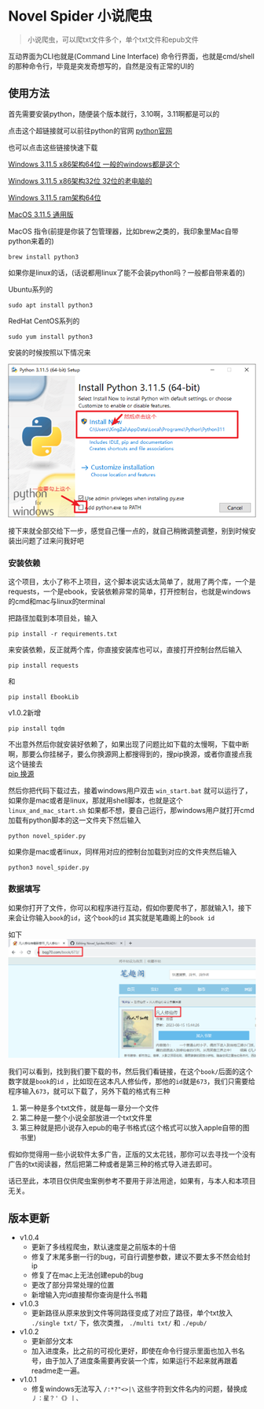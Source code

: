 # Novel Spider 小说爬虫

> 小说爬虫，可以爬txt文件多个，单个txt文件和epub文件

互动界面为CLI也就是(Command Line Interface) 命令行界面，也就是cmd/shell的那种命令行，毕竟是突发奇想写的，自然是没有正常的UI的

## 使用方法

首先需要安装python，随便装个版本就行，3.10啊，3.11啊都是可以的

点击这个超链接就可以前往python的官网 [python官网](https://www.python.org/)

也可以点击这些链接快速下载

[Windows 3.11.5 x86架构64位 一般的windows都是这个](https://www.python.org/ftp/python/3.11.5/python-3.11.5-amd64.exe)

[Windows 3.11.5 x86架构32位 32位的老电脑的](https://www.python.org/ftp/python/3.11.5/python-3.11.5.exe)

[Windows 3.11.5 ram架构64位](https://www.python.org/ftp/python/3.11.5/python-3.11.5-arm64.exe)

[MacOS 3.11.5 通用版](https://www.python.org/ftp/python/3.11.5/python-3.11.5-macos11.pkg)

MacOS 指令(前提是你装了包管理器，比如brew之类的，我印象里Mac自带python来着的)

```shell
brew install python3
```

如果你是linux的话，(话说都用linux了能不会装python吗？一般都自带来着的)

Ubuntu系列的

```shell
sudo apt install python3
```

RedHat CentOS系列的

```shell
sudo yum install python3
```

安装的时候按照以下情况来

![](images/install_python.png)

接下来就全部交给下一步，感觉自己懂一点的，就自己稍微调整调整，别到时候安装出问题了过来问我好吧

### 安装依赖

这个项目，太小了称不上项目，这个脚本说实话太简单了，就用了两个库，一个是requests，一个是ebook，安装依赖非常的简单，打开控制台，也就是windows的cmd和mac与linux的terminal

把路径加载到本项目处，输入

```shell
pip install -r requirements.txt
```

来安装依赖，反正就两个库，你直接安装库也可以，直接打开控制台然后输入

```shell
pip install requests
```

和

```shell
pip install EbookLib
```

v1.0.2新增

```shell
pip install tqdm
```

不出意外然后你就安装好依赖了，如果出现了问题比如下载的太慢啊，下载中断啊，那要么你挂梯子，要么你换源网上都搜得到的，搜pip换源，或者你直接点我这个链接去  
[pip 换源](https://zhuanlan.zhihu.com/p/551940762)

然后你把代码下载过去，接着windows用户双击 `win_start.bat`
就可以运行了，如果你是mac或者是linux，那就用shell脚本，也就是这个 `linux_and_mac_start.sh`
如果都不想，要自己运行，那windows用户就打开cmd加载有python脚本的这一文件夹下然后输入

```shell
python novel_spider.py
```

如果你是mac或者linux，同样用对应的控制台加载到对应的文件夹然后输入

```shell
python3 novel_spider.py
```

### 数据填写

如果你打开了文件，你可以和程序进行互动，假如你要爬书了，那就输入1，接下来会让你输入`book`的`id`，这个`book`的`id`
其实就是笔趣阁上的`book id`

如下
![](images/spider_book.png)

我们可以看到，找到我们要下载的书，然后我们看链接，在这个`book/`后面的这个数字就是`book`的`id`
，比如现在这本凡人修仙传，那他的`id`就是`673`，我们只需要给程序输入`673`，就可以下载了，另外下载的格式有三种

1. 第一种是多个txt文件，就是每一章分一个文件
2. 第二种是一整个小说全部放进一个txt文件里
3. 第三种就是把小说存入epub的电子书格式(这个格式可以放入apple自带的图书里)

假如你觉得用一些小说软件太多广告，正版的又太花钱，那你可以去寻找一个没有广告的txt阅读器，然后把第二种或者是第三种的格式导入进去即可。

话已至此，本项目仅供爬虫案例参考不要用于非法用途，如果有，与本人和本项目无关。

## 版本更新
* v1.0.4 
  * 更新了多线程爬虫，默认速度是之前版本的十倍
  * 修复了末尾多删一行的bug，可自行调整参数，建议不要太多不然会给封ip
  * 修复了在mac上无法创建epub的bug
  * 更改了部分异常处理的位置
  * 新增输入完id直接帮你查询是什么书籍
* v1.0.3 
  * 更新路径从原来放到文件等同路径变成了对应了路径，单个txt放入 `./single txt/` 下，依次类推， `./multi txt/`
    和 `./epub/`
* v1.0.2 
  * 更新部分文本
  * 加入进度条，比之前的可视化更好，即使在命令行提示里面也加入书名号，由于加入了进度条需要再安装一个库，如果运行不起来就再跟着readme走一遍。
* v1.0.1 
  * 修复windows无法写入 `/:*?"<>|\` 这些字符到文件名内的问题，替换成 `丿：星？'《》丨、`
